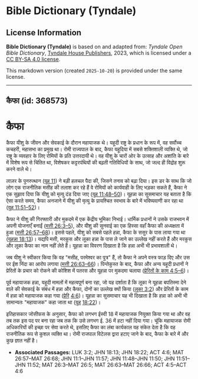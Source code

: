 # Bible Dictionary (Tyndale)

## License Information

**Bible Dictionary (Tyndale)** is based on and adapted from: _Tyndale Open Bible Dictionary_, [Tyndale House Publishers](https://tyndaleopenresources.com/), 2023, which is licensed under a [CC BY-SA 4.0 license](https://creativecommons.org/licenses/by-sa/4.0/legalcode.en).

This markdown version (created `2025-10-20`) is provided under the same license.



--------------------------------

## कैफा (id: 368573)

कैफा
====

कैफा यीशु के जीवन और सेवकाई के दौरान महायाजक थे। यहूदी राष्ट्र के प्रधान के रूप में, वह सर्वोच्च कचहरी, महासभा का प्रमुख था। रोमी राज्यपाल के बाद, कैफा यहूदिया में सबसे शक्तिशाली व्यक्ति थे, जो राष्ट्र के व्यवहार के लिए रोमियों के प्रति उत्तरदायी थे। वह यीशु के चारों ओर के उत्साह और अशांति के बारे में विशेष रूप से चिंतित था, विशेषकर कट्टरपंथियों की बढ़ती गतिविधियों के साथ, जो जल्द ही विद्रोह शुरू करने वाले थे।

लाज़र के पुनरुत्थान ([यूह 11](https://ref.ly/John11:1-John11:57)) ने बड़ी हलचल पैदा की, जिसने तनाव को बढ़ा दिया। इस डर के साथ कि जो लोग एक राजनीतिक मसीह की तलाश कर रहे हैं वे रोमियों को कार्यवाही के लिए भड़का सकते हैं, कैफा ने एक सुझाव दिया कि यीशु को मृत्यु दंड दिया जाए ([यूह 11:48–50](https://ref.ly/John11:48-John11:50))। यूहन्ना का सुसमाचार यह बताता है कि ऐसा करते समय, कैफा अनजाने में यीशु की मृत्यु के प्रायश्चित स्वभाव के बारे में भविष्यवाणी कर रहा था ([यूह 11:51–52](https://ref.ly/John11:51-John11:52))।

कैफा ने यीशु की गिरफ्तारी और मुकदमे में एक केंद्रीय भूमिका निभाई। धार्मिक प्रधानों ने उसके राजभवन में अपनी योजनाएँ बनाईं ([मत्ती 26:3–5](https://ref.ly/Matt26:3-Matt26:5)), और यीशु की सुनवाई का एक हिस्सा वहाँ कैफा की अध्यक्षता में हुआ ([मत्ती 26:57–68](https://ref.ly/Matt26:57-Matt26:68))। इससे पहले, यीशु को सबसे पहले हन्ना, कैफा के ससुर के पास लाया गया था ([यूहन्ना 18:13](https://ref.ly/John18:13))। यद्यपि मत्ती, मरकुस और लूका हन्ना के पास ले जाने का उल्लेख नहीं करते हैं और मरकुस और लूका कैफा का नाम नहीं लेते हैं। यूहन्ना का विवरण दिखाता है कि हन्ना अभी भी प्रभावशाली थे।

जब यीशु ने स्वीकार किया कि वह "मसीह, परमेश्वर का पुत्र" हैं, तो कैफा ने अपने वस्त्र फाड़ दिए और उस पर ईश निंदा का आरोप लगाया ([मत्ती 26:63–66](https://ref.ly/Matt26:63-Matt26:66))। पिन्तेकुस्त के बाद, कैफा और अन्य यहूदी प्रधानों ने प्रेरितों के प्रचार को रोकने की कोशिश में पतरस और यूहन्ना पर मुकदमा चलाया ([प्रेरितों के काम 4:5–6](https://ref.ly/Acts4:5-Acts4:6))।

पूर्व महायाजक हन्ना, यहूदी मामलों में महत्वपूर्ण बना रहा, जो यह दर्शाता है कि लूका ने यूहन्ना बपतिस्मा देने वाले की सेवकाई के संबंध में हन्ना और कैफा, दोनों का उल्लेख क्यों किया ([लूका 3:2](https://ref.ly/Luke3:2)) और प्रेरितों के काम में हन्ना को महायाजक कहा गया ([प्रेरि](https://ref.ly/Acts4:5-Acts4:6) [4:6](https://ref.ly/Acts4:6))। यूहन्ना का सुसमाचार यह भी दिखाता है कि हन्ना को अभी भी सामान्यतः "महायाजक" कहा जाता था ([यूह](https://ref.ly/John18:13) [18:22](https://ref.ly/John18:22))।

इतिहासकार जोसीफस के अनुसार, कैफा को लगभग ईस्वी 18 में महायाजक नियुक्त किया गया था और वह तब तक इस पद पर बना रहा जब तक कि उसे लगभग ई. 36 में हटा नहीं दिया गया। चूंकि महायाजक रोमी अधिकारियों की इच्छा पर सेवा करते थे, इसलिए कैफा का लंबा कार्यकाल यह संकेत देता है कि वह राजनीतिक रूप से कुशल व्यक्ति था। रोमी राजपाल विटेलस द्वारा हटाए जाने के बाद, कैफा के बारे में और कुछ ज्ञात नहीं है।

* **Associated Passages:** LUK 3:2; JHN 18:13; JHN 18:22; ACT 4:6; MAT 26:57–MAT 26:68; JHN 11:1–JHN 11:57; JHN 11:48–JHN 11:50; JHN 11:51–JHN 11:52; MAT 26:3–MAT 26:5; MAT 26:63–MAT 26:66; ACT 4:5–ACT 4:6

